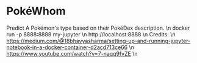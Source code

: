 # PokéWhom
Predict A Pokémon's type based on their PokéDex description. \n
docker run -p 8888:8888 my-jupyter \n
http://localhost:8888 \n
Credits: \n
https://medium.com/@18bhavyasharma/setting-up-and-running-jupyter-notebook-in-a-docker-container-d2acd713ce66 \n
https://www.youtube.com/watch?v=7-naqq9fvZE \n
